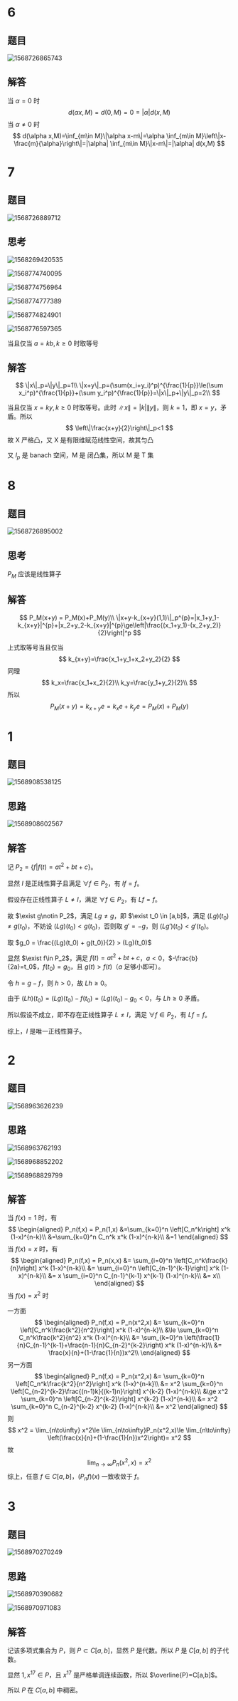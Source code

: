 # 6

## 题目

![1568726865743](assets/1568726865743.png)

## 解答

当 $\alpha = 0$ 时
$$
d(\alpha x, M) = d(0, M) = 0 = |\alpha|d(x,M)
$$
当 $\alpha \neq 0$ 时
$$
d(\alpha x,M)=\inf_{m\in M}\|\alpha x-m\|=\alpha \inf_{m\in M}\left\|x-\frac{m}{\alpha}\right\|=|\alpha| \inf_{m\in M}\|x-m\|=|\alpha| d(x,M)
$$

# 7

## 题目

![1568726889712](assets/1568726889712.png)

## 思考

![1568269420535](assets/1568269420535.png)

![1568774740095](assets/1568774740095.png)

![1568774756964](assets/1568774756964.png)

![1568774777389](assets/1568774777389.png)

![1568774824901](assets/1568774824901.png)

![1568776597365](assets/1568776597365.png)

当且仅当 $a=kb, k\ge 0$ 时取等号

## 解答

$$
\|x\|_p=\|y\|_p=1\\
\|x+y\|_p=(\sum(x_i+y_i)^p)^{\frac{1}{p}}\le(\sum x_i^p)^{\frac{1}{p}}+(\sum y_i^p)^{\frac{1}{p}}=\|x\|_p+\|y\|_p=2\\
$$

当且仅当 $x=ky, k \ge 0$ 时取等号。此时 $\|x\|=|k|\|y\|$，则 $k=1$，即 $x=y$，矛盾。所以
$$
\left\|\frac{x+y}{2}\right\|_p<1
$$
故 X 严格凸，又 X 是有限维赋范线性空间，故其匀凸

又 $l_p$ 是 banach 空间，M 是 闭凸集，所以 M 是 T 集

# 8

## 题目

![1568726895002](assets/1568726895002.png)

## 思考

$P_M$ 应该是线性算子

## 解答

$$
P_M(x+y) = P_M(x)+P_M(y)\\
\|x+y-k_{x+y}(1,1)\|_p^{p}=|x_1+y_1-k_{x+y}|^{p}+|x_2+y_2-k_{x+y}|^{p}\ge\left|\frac{(x_1+y_1)-(x_2+y_2)}{2}\right|^p
$$

上式取等号当且仅当
$$
k_{x+y}=\frac{x_1+y_1+x_2+y_2}{2}
$$
同理
$$
k_x=\frac{x_1+x_2}{2}\\
k_y=\frac{y_1+y_2}{2}\\
$$
所以
$$
P_M(x+y)=k_{x+y}e=k_x e + k_y e=P_M(x)+P_M(y)
$$

# 1

## 题目

![1568908538125](assets/1568908538125.png)

## 思路

![1568908602567](assets/1568908602567.png)

## 解答

记 $P_2=\{f|f(t)=at^2+bt+c\}$。

显然 $I$ 是正线性算子且满足 $\forall f\in P_2$，有 $If=f$。

假设存在正线性算子 $L\neq I$，满足 $\forall f\in P_2$，有 $Lf=f$。

故 $\exist g\notin P_2$，满足 $Lg\neq g$，即 $\exist t_0 \in [a,b]$，满足 $(Lg)(t_0)\neq g(t_0)$，不妨设 $(Lg)(t_0)<g(t_0)$，否则取 $g'=-g$，则 $(Lg')(t_0)<g'(t_0)$。

取 $g_0 = \frac{(Lg)(t_0) + g(t_0)}{2} > (Lg)(t_0)$ 

显然 $\exist f\in P_2$，满足 $f(t)=at^2+bt+c$，$a<0$，$-\frac{b}{2a}=t_0$，$f(t_0)=g_0$，且 $g(t)>f(t)$（$a$ 足够小即可）。

令 $h=g-f$，则 $h>0$，故 $Lh\ge0$。

由于 $(Lh)(t_0)=(Lg)(t_0)-f(t_0)=(Lg)(t_0)-g_0<0$，与 $Lh\ge 0$ 矛盾。

所以假设不成立，即不存在正线性算子 $L\neq I$，满足 $\forall f\in P_2$，有 $Lf=f$。

综上，$I$ 是唯一正线性算子。

# 2

## 题目

![1568963626239](assets/1568963626239.png)

## 思路

![1568963762193](assets/1568963762193.png)

![1568968852202](assets/1568968852202.png)

![1568968829799](assets/1568968829799.png)

## 解答

当 $f(x)=1$ 时，有
$$
\begin{aligned}
P_n(f,x) = P_n(1,x)
&=\sum_{k=0}^n \left[C_n^k\right] x^k (1-x)^{n-k}\\
&=\sum_{k=0}^n C_n^k x^k (1-x)^{n-k}\\
&=1
\end{aligned}
$$
当 $f(x)=x$ 时，有
$$
\begin{aligned}
P_n(f,x) = P_n(x,x)
&=   \sum_{i=0}^n \left[C_n^k\frac{k}{n}\right] x^k (1-x)^{n-k}\\
&=   \sum_{i=0}^n \left[C_{n-1}^{k-1}\right] x^k (1-x)^{n-k}\\
&= x \sum_{i=0}^n C_{n-1}^{k-1} x^{k-1} (1-x)^{n-k}\\
&= x\\
\end{aligned}
$$
当 $f(x)=x^2$ 时

一方面
$$
\begin{aligned}
P_n(f,x) = P_n(x^2,x)
&=   \sum_{k=0}^n \left[C_n^k\frac{k^2}{n^2}\right] x^k (1-x)^{n-k}\\
&\le \sum_{k=0}^n C_n^k\frac{k^2}{n^2} x^k (1-x)^{n-k}\\
&=   \sum_{k=0}^n \left(\frac{1}{n}C_{n-1}^{k-1}+\frac{n-1}{n}C_{n-2}^{k-2}\right) x^k (1-x)^{n-k}\\
&=   \frac{x}{n}+(1-\frac{1}{n})x^2\\
\end{aligned}
$$
另一方面
$$
\begin{aligned}
P_n(f,x) = P_n(x^2,x)
&=       \sum_{k=0}^n \left[C_n^k\frac{k^2}{n^2}\right] x^k (1-x)^{n-k}\\
&=   x^2 \sum_{k=0}^n \left[C_{n-2}^{k-2}\frac{(n-1)k}{(k-1)n}\right] x^{k-2} (1-x)^{n-k}\\
&\ge x^2 \sum_{k=0}^n \left[C_{n-2}^{k-2}\right] x^{k-2} (1-x)^{n-k}\\
&=   x^2 \sum_{k=0}^n C_{n-2}^{k-2} x^{k-2} (1-x)^{n-k}\\
&= x^2
\end{aligned}
$$
则
$$
x^2 = \lim_{n\to\infty} x^2\le \lim_{n\to\infty}P_n(x^2,x)\le \lim_{n\to\infty} \left(\frac{x}{n}+(1-\frac{1}{n})x^2\right)= x^2
$$
故
$$
\lim_{n\to\infty}P_n(x^2,x) = x^2
$$
综上，任意 $f\in C[a,b]$，$(P_nf)(x)$ 一致收敛于 $f$。

# 3

## 题目

![1568970270249](assets/1568970270249.png)

## 思路

![1568970390682](assets/1568970390682.png)

![1568970971083](assets/1568970971083.png)

## 解答

记该多项式集合为 $P$，则 $P \subset C[a,b]$，显然 $P$ 是代数。所以 $P$ 是 $C[a,b]$ 的子代数。

显然 $1, x^{17}\in P$，且 $x^{17}$ 是严格单调连续函数，所以 $\overline{P}=C[a,b]$。

所以 $P$ 在 $C[a,b]$ 中稠密。

